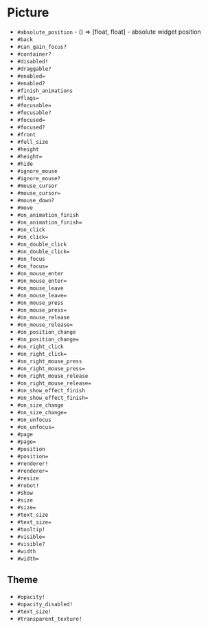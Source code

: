 Picture
===
- `#absolute_position` - () => [float, float] - absolute widget position
- `#back`
- `#can_gain_focus?`
- `#container?`
- `#disabled!`
- `#draggable?`
- `#enabled=`
- `#enabled?`
- `#finish_animations`
- `#flags=`
- `#focusable=`
- `#focusable?`
- `#focused=`
- `#focused?`
- `#front`
- `#full_size`
- `#height`
- `#height=`
- `#hide`
- `#ignore_mouse`
- `#ignore_mouse?`
- `#mouse_cursor`
- `#mouse_cursor=`
- `#mouse_down?`
- `#move`
- `#on_animation_finish`
- `#on_animation_finish=`
- `#on_click`
- `#on_click=`
- `#on_double_click`
- `#on_double_click=`
- `#on_focus`
- `#on_focus=`
- `#on_mouse_enter`
- `#on_mouse_enter=`
- `#on_mouse_leave`
- `#on_mouse_leave=`
- `#on_mouse_press`
- `#on_mouse_press=`
- `#on_mouse_release`
- `#on_mouse_release=`
- `#on_position_change`
- `#on_position_change=`
- `#on_right_click`
- `#on_right_click=`
- `#on_right_mouse_press`
- `#on_right_mouse_press=`
- `#on_right_mouse_release`
- `#on_right_mouse_release=`
- `#on_show_effect_finish`
- `#on_show_effect_finish=`
- `#on_size_change`
- `#on_size_change=`
- `#on_unfocus`
- `#on_unfocus=`
- `#page`
- `#page=`
- `#position`
- `#position=`
- `#renderer!`
- `#renderer=`
- `#resize`
- `#robot!`
- `#show`
- `#size`
- `#size=`
- `#text_size`
- `#text_size=`
- `#tooltip!`
- `#visible=`
- `#visible?`
- `#width`
- `#width=`
## Theme
- `#opacity!`
- `#opacity_disabled!`
- `#text_size!`
- `#transparent_texture!`
